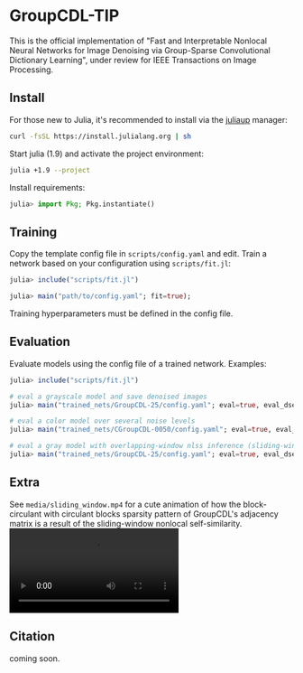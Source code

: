 # GroupCDL-TIP
This is the official implementation of "Fast and Interpretable Nonlocal Neural
Networks for Image Denoising via Group-Sparse Convolutional Dictionary
Learning", under review for IEEE Transactions on Image Processing.

## Install
For those new to Julia, it's recommended to install via the [juliaup](https://github.com/JuliaLang/juliaup) manager:
```bash
curl -fsSL https://install.julialang.org | sh
```

Start julia (1.9) and activate the project environment:
```bash
julia +1.9 --project
```

Install requirements:
```julia
julia> import Pkg; Pkg.instantiate()
```

## Training
Copy the template config file in `scripts/config.yaml` and edit.
Train a network based on your configuration using `scripts/fit.jl`:
```julia
julia> include("scripts/fit.jl")

julia> main("path/to/config.yaml"; fit=true);
```
Training hyperparameters must be defined in the config file.

## Evaluation
Evaluate models using the config file of a trained network. Examples:
```julia
julia> include("scripts/fit.jl")

# eval a grayscale model and save denoised images
julia> main("trained_nets/GroupCDL-25/config.yaml"; eval=true, eval_dsetpath="dataset/NikoSet10", eval_awgn=25, eval_save_image=true);

# eval a color model over several noise levels
julia> main("trained_nets/CGroupCDL-0050/config.yaml"; eval=true, eval_dsetpath="dataset/Kodak", eval_awgn=5:5:50);

# eval a gray model with overlapping-window nlss inference (sliding-window is default)
julia> main("trained_nets/GroupCDL-25/config.yaml"; eval=true, eval_dsetpath="dataset/CBSD68", eval_awgn=25, eval_overlapping_window=true, eval_overlapping_window_stride=35);
```

## Extra
See `media/sliding_window.mp4` for a cute animation of how the block-circulant with circulant blocks sparsity pattern
of GroupCDL's adjacency matrix is a result of the sliding-window nonlocal self-similarity.
![sliding-window anim](sliding_window.mp4)

## Citation
coming soon.
